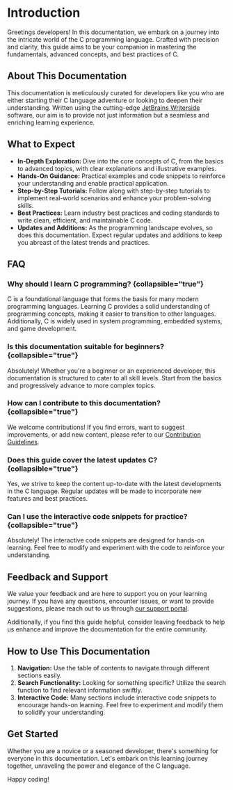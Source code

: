 # Introduction

Greetings developers! In this documentation, we embark on a journey into the intricate world of the C programming
language. Crafted with precision and clarity, this guide aims to be your companion in mastering the fundamentals,
advanced concepts, and best practices of C.

## About This Documentation

This documentation is meticulously curated for developers like you who are either starting their C language adventure or
looking to deepen their understanding. Written using the
cutting-edge [JetBrains Writerside](https://www.jetbrains.com/writerside/) software, our aim is to provide not just
information but a seamless and enriching learning experience.

## What to Expect

- **In-Depth Exploration:** Dive into the core concepts of C, from the basics to advanced topics, with clear
  explanations and illustrative examples.
- **Hands-On Guidance:** Practical examples and code snippets to reinforce your understanding and enable practical
  application.
- **Step-by-Step Tutorials:** Follow along with step-by-step tutorials to implement real-world scenarios and enhance
  your problem-solving skills.
- **Best Practices:** Learn industry best practices and coding standards to write clean, efficient, and maintainable C
  code.
- **Updates and Additions:** As the programming landscape evolves, so does this documentation. Expect regular updates
  and additions to keep you abreast of the latest trends and practices.

## FAQ

### Why should I learn C programming? {collapsible="true"}

C is a foundational language that forms the basis for many modern programming languages. Learning C provides a solid
understanding of programming concepts, making it easier to transition to other languages. Additionally, C is widely used
in system programming, embedded systems, and game development.

### Is this documentation suitable for beginners? {collapsible="true"}

Absolutely! Whether you're a beginner or an experienced developer, this documentation is structured to cater to all
skill levels. Start from the basics and progressively advance to more complex topics.

### How can I contribute to this documentation? {collapsible="true"}

We welcome contributions! If you find errors, want to suggest improvements, or add new content, please refer to
our [Contribution Guidelines](https://github.com/RanitManik/C-documentation/contribution.md).

### Does this guide cover the latest updates C? {collapsible="true"}

Yes, we strive to keep the content up-to-date with the latest developments in the C language. Regular updates will be
made to incorporate new features and best practices.

### Can I use the interactive code snippets for practice? {collapsible="true"}

Absolutely! The interactive code snippets are designed for hands-on learning. Feel free to modify and experiment with
the code to reinforce your understanding.

## Feedback and Support

We value your feedback and are here to support you on your learning journey. If you have any questions, encounter
issues, or want to provide suggestions, please reach out to us through [our support portal](https://github.com/RanitManik/C-documentation/support.md).

Additionally, if you find this guide helpful, consider leaving feedback to help us enhance and improve the documentation
for the entire community.

## How to Use This Documentation

1. **Navigation:** Use the table of contents to navigate through different sections easily.
2. **Search Functionality:** Looking for something specific? Utilize the search function to find relevant information
   swiftly.
3. **Interactive Code:** Many sections include interactive code snippets to encourage hands-on learning. Feel free to
   experiment and modify them to solidify your understanding.

## Get Started

Whether you are a novice or a seasoned developer, there's something for everyone in this documentation. Let's embark on
this learning journey together, unraveling the power and elegance of the C language.

Happy coding!